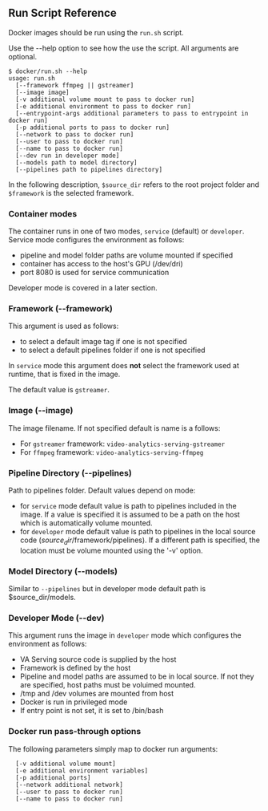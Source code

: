 ## Run Script Reference
Docker images should be run using the `run.sh` script.

Use the --help option to see how the use the script. All arguments are optional.

```
$ docker/run.sh --help
usage: run.sh
  [--framework ffmpeg || gstreamer]
  [--image image]
  [-v additional volume mount to pass to docker run]
  [-e additional environment to pass to docker run]
  [--entrypoint-args additional parameters to pass to entrypoint in docker run]
  [-p additional ports to pass to docker run]
  [--network to pass to docker run]
  [--user to pass to docker run]
  [--name to pass to docker run]
  [--dev run in developer mode]
  [--models path to model directory]
  [--pipelines path to pipelines directory]
```

In the following description, `$source_dir` refers to the root project folder and `$framework` is the selected framework.

### Container modes
The container runs in one of two modes, `service` (default) or `developer`. Service mode configures the environment as follows:
* pipeline and model folder paths are volume mounted if specified
* container has access to the host's GPU (/dev/dri)
* port 8080 is used for service communication

Developer mode is covered in a later section.

### Framework (--framework)
This argument is used as follows:
* to select a default image tag if one is not specified
* to select a default pipelines folder if one is not specified

In `service` mode this argument does __not__ select the framework used at runtime, that is fixed in the image. 

The default value is `gstreamer`.

### Image (--image)
The image filename. If not specified default is name is a follows:
* For `gstreamer` framework: `video-analytics-serving-gstreamer`
* For `ffmpeg` framework: `video-analytics-serving-ffmpeg`

### Pipeline Directory (--pipelines)
Path to pipelines folder. Default values depend on mode:
* for `service` mode default value is path to pipelines included in the image. If a value is specified it is assumed to be a path on the host which is automatically volume mounted.
* for `developer` mode default value is path to pipelines in the local source code ($source_dir/$framework/pipelines). If a different path is specified, the location must be volume mounted using the '-v' option.

### Model Directory (--models)
Similar to `--pipelines` but in developer mode default path is $source_dir/models.

### Developer Mode (--dev)
This argument runs the image in `developer` mode which configures the environment as follows:
* VA Serving source code is supplied by the host
* Framework is defined by the host
* Pipeline and model paths are assumed to be in local source. If not they are specified, host paths must be voluimed mounted.
* /tmp and /dev volumes are mounted from host
* Docker is run in privileged mode
* If entry point is not set, it is set to /bin/bash

### Docker run pass-through options
The following parameters simply map to docker run arguments:
```
  [-v additional volume mount]
  [-e additional environment variables]
  [-p additional ports]
  [--network additional network]
  [--user to pass to docker run]
  [--name to pass to docker run]  
```
